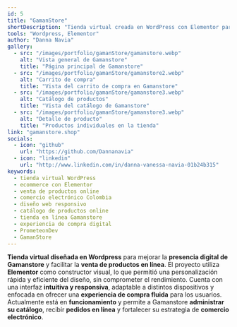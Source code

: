 ```yaml
---
id: 5
title: "GamanStore"
shortDescription: "Tienda virtual creada en WordPress con Elementor para impulsar las ventas online de Gamanstore y mejorar su presencia digital de forma responsiva y eficiente."
tools: "Wordpress, Elementor"
author: "Danna Navia"
gallery:
  - src: "/images/portfolio/gamanStore/gamanstore.webp"
    alt: "Vista general de Gamanstore"
    title: "Página principal de Gamanstore"
  - src: "/images/portfolio/gamanStore/gamanstore2.webp"
    alt: "Carrito de compra"
    title: "Vista del carrito de compra en Gamanstore"
  - src: "/images/portfolio/gamanStore/gamanstore3.webp"
    alt: "Catálogo de productos"
    title: "Vista del catálogo de Gamanstore"
  - src: "/images/portfolio/gamanStore/gamanstore3.webp"
    alt: "Detalle de producto"
    title: "Productos individuales en la tienda"
link: "gamanstore.shop"
socials:
  - icon: "github"
    url: "https://github.com/Dannanavia"
  - icon: "linkedin"
    url: "http://www.linkedin.com/in/danna-vanessa-navia-01b24b315"
keywords:
  - tienda virtual WordPress
  - ecommerce con Elementor
  - venta de productos online
  - comercio electrónico Colombia
  - diseño web responsivo
  - catálogo de productos online
  - tienda en línea Gamanstore
  - experiencia de compra digital
  - PrometeonDev
  - GamanStore
---
```


**Tienda virtual diseñada en Wordpress** para mejorar la **presencia digital de Gamanstore** y facilitar la **venta de productos en línea**. El proyecto utiliza **Elementor** como constructor visual, lo que permitió una personalización rápida y eficiente del diseño, sin comprometer el rendimiento. Cuenta con una interfaz **intuitiva y responsiva**, adaptable a distintos dispositivos y enfocada en ofrecer una **experiencia de compra fluida** para los usuarios.  
Actualmente está en **funcionamiento** y permite a Gamanstore **administrar su catálogo**, recibir **pedidos en línea** y fortalecer su estrategia de **comercio electrónico**.
